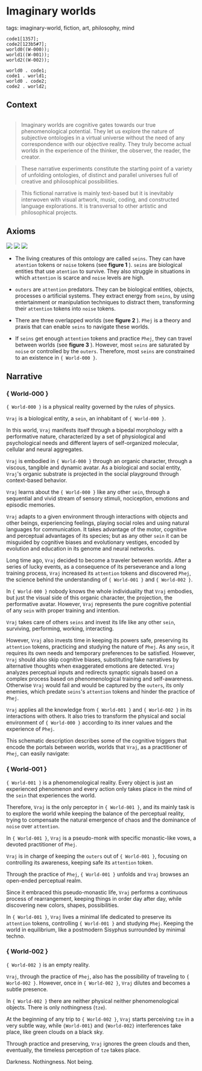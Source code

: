 
# Imaginary worlds

tags: imaginary-world, fiction, art, philosophy, mind

<tree>

    code1[1357];
    code2[123b5#7];
    world0((W-000));
    world1((W-001));
    world2((W-002));
    
    world0 . code1;
    code1 . world1;
    world0 . code2;
    code2 . world2;

</tree>

## Context 

<img src="imaginary-worlds/symbols.png" alt="" class="img-responsive img-thumbnail symbols">

> Imaginary worlds are cognitive gates towards our true phenomenological potential. They let us explore the nature of subjective ontologies in a virtual universe without the need of any correspondence with our objective reality. They truly become actual worlds in the experience of the thinker, the observer, the reader, the creator. 

> These narrative experiments constitute the starting point of a variety of unfolding ontologies, of distinct and parallel universes full of creative and philosophical possibilities.

> This fictional narrative is mainly text-based but it is inevitably interwoven with visual artwork, music, coding, and constructed language explorations. It is transversal to other artistic and philosophical projects.

## Axioms 


![](imaginary-worlds/vrajs-outers.png)
![](imaginary-worlds/layers.png)
![](imaginary-worlds/unified.png)


* The living creatures of this ontology are called `seins`. They can have `atention` tokens or `noise` tokens (see **figure 1** ). `seins` are biological entities that use `atention` to survive. They also struggle in situations in which `attention` is scarce and `noise` levels are high.

* `outers` are `attention` predators. They can be biological entities, objects, processes o artificial systems. They extract energy from `seins`, by using entertainment or manipulation techniques to distract them, transforming their `attention` tokens into `noise` tokens. 

* There are three overlapped worlds (see **figure 2** ). `Phej` is a theory and praxis that can enable `seins` to navigate these worlds.

* If `seins` get enough `attention` tokens and practice `Phej`, they can travel between worlds (see **figure 3** ). However, most `seins` are saturated by `noise` or controlled by the `outers`. Therefore, most `seins` are constrained to an existence in `{ World-000 }`. 


## Narrative

### { World-000 }

`{ World-000 }` is a physical reality governed by the rules of physics.

`Vraj` is a biological entity, a `sein`, an inhabitant of `{ World-000 }`. 

In this world, `Vraj` manifests itself through a bipedal morphology with a performative nature, characterized by a set of physiological and psychological needs and different layers of self-organized molecular, cellular and neural aggregates. 

`Vraj` is embodied in `{ World-000 }` through an organic character, through a viscous, tangible and dynamic avatar.  As a biological and social entity, `Vraj`'s organic substrate is projected in the social playground through context-based behavior.

`Vraj` learns about the `{ World-000 }` like any other `sein`, through a sequential and vivid stream of sensory stimuli, nociception, emotions and episodic memories.

`Vraj` adapts to a given environment through interactions with objects and other beings, experiencing feelings, playing social roles and using natural languages for communication. It takes advantage of the motor, cognitive and perceptual advantages of its species; but as any other `sein` it can be misguided by cognitive biases and evolutionary vestiges, encoded by evolution and education in its genome and neural networks.  

Long time ago, `Vraj` decided to become a traveler between worlds. After a series of lucky events, as a consequence of its perseverance and a long training process, `Vraj` increased its `attention` tokens and discovered `Phej`, the science behind the understanding of `{ World-001 }` and `{ World-002 }`.

In `{ World-000 }` nobody knows the whole individuality that `Vraj` embodies, but just the visual side of this organic character, the projection, the performative avatar. However, `Vraj` represents the pure cognitive potential of any `sein` with proper training and intention.

`Vraj` takes care of others `seins` and invest its life like any other `sein`, surviving, performing, working, interacting. 

However, `Vraj` also invests time in keeping its powers safe, preserving its `attention` tokens, practicing and studying the nature of `Phej`. As any `sein`, it requires its own needs and temporary preferences to be satisfied. However, `Vraj` should also skip cognitive biases, substituting fake narratives by alternative thoughts when exaggerated emotions are detected. `Vraj` analyzes perceptual inputs and redirects synaptic signals based on a complex process based on phenomenological training and self-awareness. Otherwise `Vraj` would fail and would be captured by the `outers`, its only enemies, which predate `seins`'s `attention` tokens and hinder the practice of `Phej`.

`Vraj` applies all the knowledge from `{ World-001 }` and `{ World-002 }` in its interactions with others. It also tries to transform the physical and social environment of  `{ World-000 }` according to its inner values and the experience of `Phej`.

This schematic description describes some of the cognitive triggers that encode the portals between worlds, worlds that `Vraj`, as a practitioner of `Phej`, can easily navigate:

<world><treeview></treview></world>


### { World-001 }


`{ World-001 }` is a phenomenological reality. Every object is just an experienced phenomenon and every action only takes place in the mind of the `sein` that experiences the world. 

Therefore, `Vraj` is the only perceptor in `{ World-001 }`, and its mainly task is to explore the world while keeping the balance of the perceptual reality, trying to compensate the natural emergence of chaos and the dominance of `noise` over `attention`.

In `{ World-001 }`, `Vraj` is a pseudo-monk with specific monastic-like vows, a devoted practitioner of `Phej`.

`Vraj` is in charge of keeping the `outers` out of `{ World-001 }`, focusing on controlling its awareness, keeping safe its `attention` token.

Through the practice of `Phej`, `{ World-001 }` unfolds and `Vraj` browses an open-ended perceptual realm.

Since it embraced this pseudo-monastic life, `Vraj` performs a continuous process of rearrangement, keeping things in order day after day, while discovering new colors, shapes, possibilities. 

In `{ World-001 }`, `Vraj` lives a minimal life dedicated to preserve its `attention` tokens, controlling `{ World-001 }` and studying `Phej`. Keeping the world in equilibrium, like a postmodern Sisyphus surrounded by minimal techno.

### { World-002 } 

`{ World-002 }` is an empty reality.

`Vraj`, through the practice of `Phej`, also has the possibility of traveling to `{ World-002 }`.
However, once in `{ World-002 }`,  `Vraj` dilutes and becomes a subtle presence.

In `{ World-002 }` there are neither physical neither phenomenological objects. There is only nothingness (`tze`).

At the beginning of any trip to `{ World-002 }`, `Vraj` starts perceiving `tze` in a very subtle way, while ` {World-001} `  and ` {World-002} ` interferences take place, like green clouds on a black sky.

Through practice and preserving, `Vraj` ignores the green clouds and then, eventually, the timeless perception of `tze` takes place.

Darkness. Nothingness. Not being.



